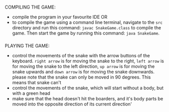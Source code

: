 ###
COMPILING THE GAME:
- compile the program in your favourite IDE OR
- to compile the game using a command line terminal, navigate to the ```src``` directory and run this command: ```javac SnakeGame.class``` to compile the game. Then start the game by running this command: ```java SnakeGame```.

###
PLAYING THE GAME:
- control the movements of the snake with the arrow buttons of the keyboard. ```right arrow``` is for moving the snake to the right, ```left arrow``` is for moving the snake to the left direction, ```up arrow``` is for moving the snake upwards and ```down arrow``` is for moving the snake downwards. please note that the snake can only be moved in 90 degrees. This means that snake can't 
 - control the movements of the snake, which will start without a body, but with a green head
 - make sure that the head doesn't hit the boarders, and it's body parts
 be moved into the opposite direction of its current direction'